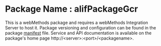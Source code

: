 # Package Name : alifPackageGcr
This is a webMethods package and requires a webMethods Integration Server to host it. Package versioning and configuration can be found in the package [manifest](./alifPackageGcr/manifest.v3) file. Service and API documentation is available on the package's home page http://&lt;server&gt;:&lt;port&gt;/&lt;packagename>.